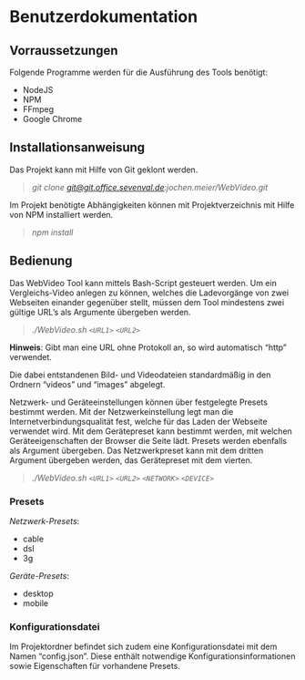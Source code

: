 # Benutzerdokumentation

## Vorraussetzungen

Folgende Programme werden für die Ausführung des Tools benötigt:

* NodeJS
* NPM
* FFmpeg
* Google Chrome

## Installationsanweisung

Das Projekt kann mit Hilfe von Git geklont werden.

> *git clone git@git.office.sevenval.de:jochen.meier/WebVideo.git*

Im Projekt benötigte Abhängigkeiten können mit Projektverzeichnis mit Hilfe von NPM installiert werden.

> *npm install*

## Bedienung

Das WebVideo Tool kann mittels Bash-Script gesteuert werden.
Um ein Vergleichs-Video anlegen zu können, welches die Ladevorgänge von zwei Webseiten einander gegenüber stellt, müssen dem Tool mindestens zwei gültige URL’s als Argumente übergeben werden.

> *./WebVideo.sh `<URL1>` `<URL2>`*


**Hinweis**: Gibt man eine URL ohne Protokoll an, so wird automatisch “http” verwendet.

Die dabei entstandenen Bild- und Videodateien standardmäßig in den Ordnern “videos” und “images” abgelegt.

Netzwerk- und Geräteeinstellungen können über festgelegte Presets bestimmt werden. Mit der Netzwerkeinstellung legt man die Internetverbindungsqualität fest, welche für das Laden der Webseite verwendet wird. Mit dem Gerätepreset kann bestimmt werden, mit welchen Geräteeigenschaften der Browser die Seite lädt. Presets werden ebenfalls als Argument übergeben.
Das Netzwerkpreset kann mit dem dritten Argument übergeben werden, das Gerätepreset mit dem vierten.

> *./WebVideo.sh `<URL1>` `<URL2>` `<NETWORK>` `<DEVICE>`*


### Presets

*Netzwerk-Presets*:
* cable
* dsl
* 3g

*Geräte-Presets*:
* desktop
* mobile

### Konfigurationsdatei

Im Projektordner befindet sich zudem eine Konfigurationsdatei mit dem Namen “config.json”. Diese enthält notwendige Konfigurationsinformationen sowie Eigenschaften für vorhandene Presets.